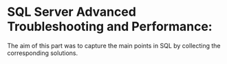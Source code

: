 # SQL Server Advanced Troubleshooting and Performance: 

The aim of this part was to capture the main points in SQL by collecting the corresponding solutions.
